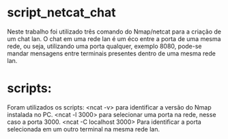 # script_netcat_chat

Neste trabalho foi utilizado três comando do Nmap/netcat para a criação de um chat lan.
O chat em uma rede lan é um éco entre a porta de uma mesma rede, ou seja, utilizando uma porta qualquer, exemplo 8080, pode-se mandar mensagens entre terminais presentes dentro de uma mesma rede lan.

# scripts:
Foram utilizados os scripts:
<ncat -v> para identificar a versão do Nmap instalada no PC.
<ncat -l 3000> para selecionar uma porta na rede, nesse caso a porta 3000.
<ncat -C localhost 3000> Para identificar a porta selecionada em um outro terminal na mesma rede lan.
